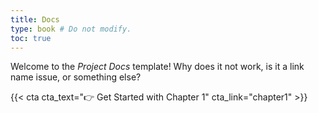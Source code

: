```yaml
---
title: Docs
type: book # Do not modify.
toc: true
---
```


Welcome to the _Project Docs_ template! Why does it not work, is it a link name issue, or something else?

{{< cta cta_text="👉 Get Started with Chapter 1" cta_link="chapter1" >}}

